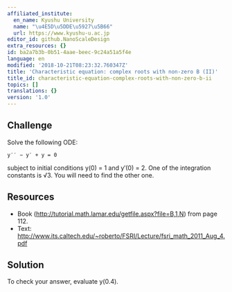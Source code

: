 ```yaml
---
affiliated_institute:
  en_name: Kyushu University
  name: "\u4E5D\u5DDE\u5927\u5B66"
  url: https://www.kyushu-u.ac.jp
editor_id: github.NanoScaleDesign
extra_resources: {}
id: ba2a7b3b-0b51-4aae-beec-9c24a51a5f4e
language: en
modified: '2018-10-21T08:23:32.760347Z'
title: 'Characteristic equation: complex roots with non-zero B (II)'
title_id: characteristic-equation-complex-roots-with-non-zero-b-ii
topics: []
translations: {}
version: '1.0'
---
```


## Challenge

Solve the following ODE:

    y′′ − y′ + y = 0

subject to initial conditions y(0) = 1 and y′(0) = 2. One of the integration constants is √3. You will
need to find the other one.

## Resources

- Book (http://tutorial.math.lamar.edu/getfile.aspx?file=B,1,N) from page 112.
- Text: http://www.its.caltech.edu/~roberto/FSRI/Lecture/fsri_math_2011_Aug_4.pdf

## Solution

To check your answer, evaluate y(0.4).
